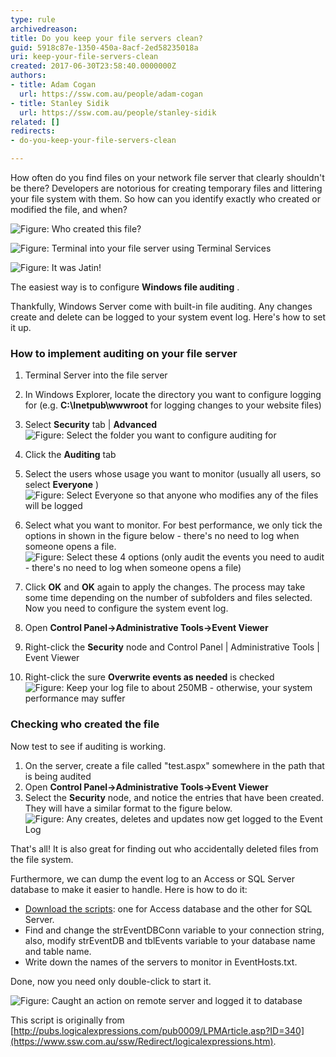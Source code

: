 ```yaml
---
type: rule
archivedreason: 
title: Do you keep your file servers clean?
guid: 5918c87e-1350-450a-8acf-2ed58235018a
uri: keep-your-file-servers-clean
created: 2017-06-30T23:58:40.0000000Z
authors:
- title: Adam Cogan
  url: https://ssw.com.au/people/adam-cogan
- title: Stanley Sidik
  url: https://ssw.com.au/people/stanley-sidik
related: []
redirects:
- do-you-keep-your-file-servers-clean

---
```


How often do you find files on your network file server that clearly shouldn't be there? Developers are notorious for creating temporary files and littering your file system with them. So how can you identify exactly who created or modified the file, and when?


<!--endintro-->

![Figure: Who created this file?](DuplicateFile.png)  

![Figure: Terminal into your file server using Terminal Services](RDP.png)  

![Figure: It was Jatin!](FileOwner.png)  

The easiest way is to configure  **Windows file auditing** .

Thankfully, Windows Server come with built-in file auditing. Any changes create and delete can be logged to your system event log. Here's how to set it up.

### How to implement auditing on your file server

1. Terminal Server into the file server
2. In Windows Explorer, locate the directory you want to configure logging for (e.g.  **C:\Inetpub\wwwroot** for logging changes to your website files)
3. Select  **Security** tab |  **Advanced** 
![Figure: Select the folder you want to configure auditing for](networkauditing_01.gif)  

4. Click the  **Auditing** tab
5. Select the users whose usage you want to monitor (usually all users, so select  **Everyone** ) 
![Figure: Select Everyone so that anyone who modifies any of the files will be logged](networkauditing_02.gif)  

6. Select what you want to monitor. For best performance, we only tick the options in shown in the figure below - there's no need to log when someone opens a file. 
![Figure: Select these 4 options (only audit the events you need to audit - there's no need to log when someone opens a file)](networkauditing_03.gif)  

7. Click  **OK** and  **OK** again to apply the changes. The process may take some time depending on the number of subfolders and files selected.
Now you need to configure the system event log.
8. Open  **Control Panel-&gt;Administrative Tools-&gt;Event Viewer**
9. Right-click the  **Security** node and Control Panel | Administrative Tools | Event Viewer
10. Right-click the sure  **Overwrite events as needed** is checked 
![Figure: Keep your log file to about 250MB - otherwise, your system performance may suffer](networkauditing_04.gif)  



### Checking who created the file

Now test to see if auditing is working.

1. On the server, create a file called "test.aspx" somewhere in the path that is being audited
2. Open  **Control Panel-&gt;Administrative Tools-&gt;Event Viewer**
3. Select the  **Security** node, and notice the entries that have been created. They will have a similar format to the figure below. 
![Figure: Any creates, deletes and updates now get logged to the Event Log](networkauditing_05.gif)  



That's all! It is also great for finding out who accidentally deleted files from the file system.

Furthermore, we can dump the event log to an Access or SQL Server database to make it easier to handle. Here is how to do it:

* [Download the scripts](https://github.com/SSWConsulting/SSW.Rules.Content/raw/main/rules/keep-your-file-servers-clean/DumpEventLog2Db.zip): one for Access database and the other for SQL Server.
* Find and change the strEventDBConn variable to your connection string, also, modify strEventDB and tblEvents variable to your database name and table name.
* Write down the names of the servers to monitor in EventHosts.txt.


Done, now you need only double-click to start it.

![Figure: Caught an action on remote server and logged it to database](EventLogger.gif)  

This script is originally from [http://pubs.logicalexpressions.com/pub0009/LPMArticle.asp?ID=340](https://www.ssw.com.au/ssw/Redirect/logicalexpressions.htm).
